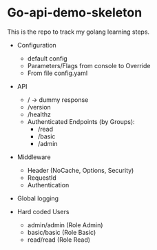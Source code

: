 # Go-api-demo-skeleton

This is the repo to track my golang learning steps. 

* Configuration
    - default config
    - Parameters/Flags from console to Override
    - From file config.yaml 

* API
    - / -> dummy response
    - /version 
    - /healthz
    - Authenticated Endpoints (by Groups):
        - /read
        - /basic
        - /admin
    


* Middleware
    - Header (NoCache, Options, Security)
    - RequestId
    - Authentication

* Global logging

* Hard coded Users
    - admin/admin (Role Admin)
    - basic/basic (Role Basic)
    - read/read (Role Read)



